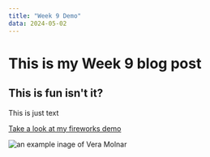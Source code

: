 ```yaml
---
title: "Week 9 Demo"
data: 2024-05-02
---
```

# This is my Week 9 blog post
## This is fun isn't it?

This is just text

[Take a look at my fireworks demo](/My-coding-Blog/codeExperiments/fireworks01/index.html)

![an example inage of Vera Molnar](/My-coding-Blog/images/veraMolnar.png)
